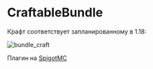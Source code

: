 # CraftableBundle
Крафт соответствует запланированному в 1.18:

![bundle_craft](https://cdn.discordapp.com/attachments/790948014864203776/862089136730931238/unknown.png)

Плагин на [SpigotMC](https://www.spigotmc.org/resources/craftablebundle.93998/)
